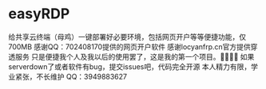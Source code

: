 # easyRDP
给共享云终端（母鸡）一键部署好必要环境，包括网页开户等等便捷功能，仅700MB
感谢QQ：702408170提供的网页开户软件
感谢locyanfrp.cn官方提供穿透服务
只是便捷我个人及我以后的使用罢了，这是我的第一个项目。🚗🚗🚗🚗
如果serverdown了或者软件有bug，提交issues吧，代码完全开源
本人精力有限，学业紧张，不长维护
QQ：3949883627
